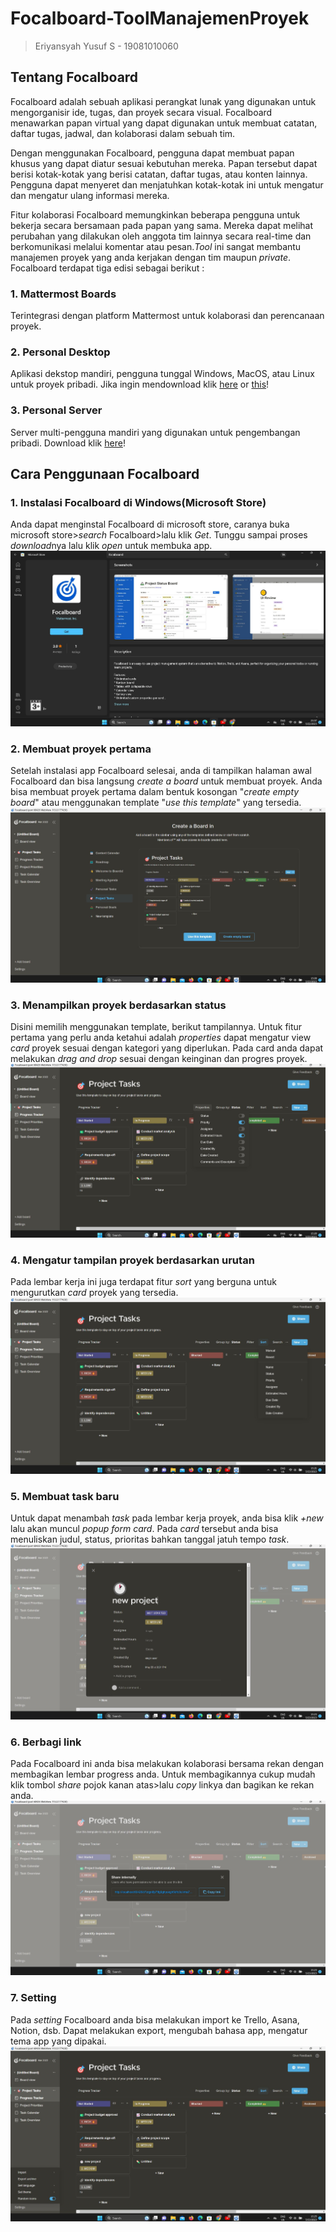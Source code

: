 # Focalboard-ToolManajemenProyek

> Eriyansyah Yusuf S - 19081010060

## Tentang Focalboard
Focalboard adalah sebuah aplikasi perangkat lunak yang digunakan untuk mengorganisir ide, tugas, dan proyek secara visual. Focalboard menawarkan papan virtual yang dapat digunakan untuk membuat catatan, daftar tugas, jadwal, dan kolaborasi dalam sebuah tim.

Dengan menggunakan Focalboard, pengguna dapat membuat papan khusus yang dapat diatur sesuai kebutuhan mereka. Papan tersebut dapat berisi kotak-kotak yang berisi catatan, daftar tugas, atau konten lainnya. Pengguna dapat menyeret dan menjatuhkan kotak-kotak ini untuk mengatur dan mengatur ulang informasi mereka.

Fitur kolaborasi Focalboard memungkinkan beberapa pengguna untuk bekerja secara bersamaan pada papan yang sama. Mereka dapat melihat perubahan yang dilakukan oleh anggota tim lainnya secara real-time dan berkomunikasi melalui komentar atau pesan.*Tool* ini sangat membantu manajemen proyek yang anda kerjakan dengan tim maupun *private*. Focalboard terdapat tiga edisi sebagai berikut :

### 1. Mattermost Boards
Terintegrasi dengan platform Mattermost untuk kolaborasi dan perencanaan proyek.

### 2. Personal Desktop 
Aplikasi dekstop mandiri, pengguna tunggal Windows, MacOS, atau Linux untuk proyek pribadi. Jika ingin mendownload klik [here](https://github.com/mattermost/focalboard/releases) or [this](https://www.focalboard.com/download/personal-edition/desktop/)!

### 3. Personal Server 
Server multi-pengguna mandiri yang digunakan untuk pengembangan pribadi. Download klik [here](https://www.focalboard.com/download/personal-edition/ubuntu/)!

## Cara Penggunaan Focalboard

### 1. Instalasi Focalboard di Windows(Microsoft Store)
Anda dapat menginstal Focalboard di microsoft store, caranya buka microsoft store>*search* Focalboard>lalu klik *Get*. Tunggu sampai proses *download*nya lalu klik *open* untuk membuka app.
![alt text](https://github.com/thomasndrw/Focalboard-ToolManajemenProyek/blob/main/focalboard/focalboard1.jpeg)

### 2. Membuat proyek pertama
Setelah instalasi app Focalboard selesai, anda di tampilkan halaman awal Focalboard dan bisa langsung *create a board* untuk membuat proyek. Anda bisa membuat proyek pertama dalam bentuk kosongan "*create empty board*" atau menggunakan template "*use this template*" yang tersedia.
![alt text](https://github.com/thomasndrw/Focalboard-ToolManajemenProyek/blob/main/focalboard/focalboard2.jpeg)

### 3. Menampilkan proyek berdasarkan status
Disini memilih menggunakan template, berikut tampilannya. Untuk fitur pertama yang perlu anda ketahui adalah *properties* dapat mengatur view *card* proyek sesuai dengan kategori yang diperlukan. Pada card anda dapat melakukan *drag and drop* sesuai dengan keinginan dan progres proyek.
![alt text](https://github.com/thomasndrw/Focalboard-ToolManajemenProyek/blob/main/focalboard/focalboard3.jpeg)

### 4. Mengatur tampilan proyek berdasarkan urutan
Pada lembar kerja ini juga terdapat fitur *sort* yang berguna untuk mengurutkan *card* proyek yang tersedia.
![alt text](https://github.com/thomasndrw/Focalboard-ToolManajemenProyek/blob/main/focalboard/focalboard4.jpeg)

### 5. Membuat task baru
Untuk dapat menambah *task* pada lembar kerja proyek, anda bisa klik *+new* lalu akan muncul *popup form card*. Pada *card* tersebut anda bisa menuliskan judul, status, prioritas bahkan tanggal jatuh tempo *task*.
![alt text](https://github.com/thomasndrw/Focalboard-ToolManajemenProyek/blob/main/focalboard/focalboard5.jpeg)

### 6. Berbagi link
Pada Focalboard ini anda bisa melakukan kolaborasi bersama rekan dengan membagikan lembar progress anda. Untuk membagikannya cukup mudah klik tombol *share* pojok kanan atas>lalu *copy* linkya dan bagikan ke rekan anda.
![alt text](https://github.com/thomasndrw/Focalboard-ToolManajemenProyek/blob/main/focalboard/focalboard6.jpeg)

### 7. Setting
Pada *setting* Focalboard anda bisa melakukan import ke Trello, Asana, Notion, dsb. Dapat melakukan export, mengubah bahasa app, mengatur tema app yang dipakai.
![alt text](https://github.com/thomasndrw/Focalboard-ToolManajemenProyek/blob/main/focalboard/focalboard8.jpeg)
